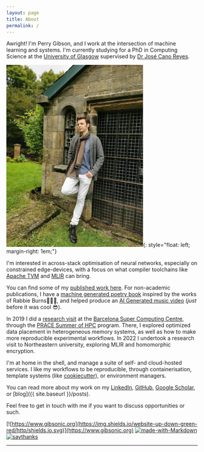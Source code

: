```yaml
---
layout: page
title: About
permalink: /
---
```


Awright!  I'm Perry Gibson, and I work at the intersection of machine learning and systems.  I'm currently studying for a PhD in Computing Science at the [University of Glasgow](https://www.gla.ac.uk/schools/computing/) supervised by [Dr José Cano Reyes](http://www.dcs.gla.ac.uk/~josecr/).  

![picture of Perry Gibson](/assets/pg_profile.jpg){: style="float: left; margin-right: 1em;"}

I'm interested in across-stack optimisation of neural networks, especially on constrained edge-devices, with a focus on what compiler toolchains like [Apache TVM](https://tvm.apache.org/) and [MLIR](https://mlir.llvm.org/) can bring.

You can find some of my [published work  here](https://scholar.google.com/citations?user=Bf-bR_UAAAAJ&hl=en&oi=ao).
For non-academic publications, I have a [machine generated poetry book](https://gibsonic.org/nlp/2020/01/30/robot_burns.html) inspired by the works of Rabbie Burns🥃🐭🏴󠁧󠁢󠁳󠁣󠁴󠁿, and helped produce an [AI Generated music video](https://gibsonic.org/side-projects/2021/11/19/music_video.html) (_just_ before it was cool 😎).

In 2019 I did a [research visit](https://summerofhpc.prace-ri.eu/perry-gibson/) at the [Barcelona Super Computing Centre](https://www.bsc.es), through the [PRACE Summer of HPC](https://summerofhpc.prace-ri.eu/perry-gibson/) program.
There, I explored optimized data placement in heterogeneous memory systems, as well as how to make more reproducible experimental workflows.
In 2022 I undertook a research visit to Northeastern university, exploring MLIR and homomorphic encryption.

I'm at home in the shell, and manage a suite of self- and cloud-hosted services.
I like my workflows to be reproducible, through containerisation, template systems (like [cookiecutter](https://cookiecutter.readthedocs.io/en/stable/)), or environment managers.

You can read more about my work on my [LinkedIn](https://www.linkedin.com/in/perry-gibson/), [GitHub](https://github.com/Wheest), [Google Scholar](https://scholar.google.com/citations?user=Bf-bR_UAAAAJ&hl=en&oi=ao), or [blog]({{ site.baseurl }}/posts).

Feel free to get in touch with me if you want to discuss opportunities or such.



[![https://www.gibsonic.org](https://img.shields.io/website-up-down-green-red/http/shields.io.svg)](https://www.gibsonic.org)
[![made-with-Markdown](https://img.shields.io/badge/Made%20with-Markdown-1f425f.svg)](http://commonmark.org)
[![saythanks](https://img.shields.io/badge/say-thanks-ff69b4.svg)](https://www.againstmalaria.com/perry-gibson)




___
